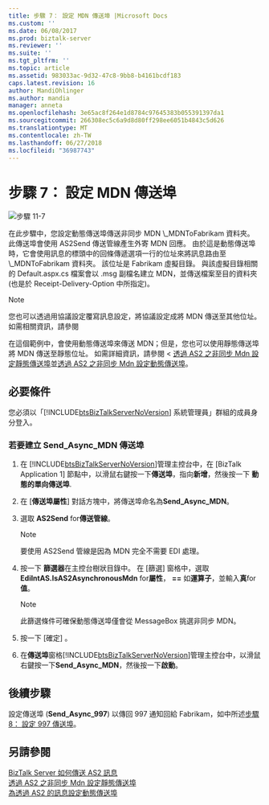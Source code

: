 ```yaml
---
title: 步驟 7： 設定 MDN 傳送埠 |Microsoft Docs
ms.custom: ''
ms.date: 06/08/2017
ms.prod: biztalk-server
ms.reviewer: ''
ms.suite: ''
ms.tgt_pltfrm: ''
ms.topic: article
ms.assetid: 983033ac-9d32-47c8-9bb8-b4161bcdf183
caps.latest.revision: 16
author: MandiOhlinger
ms.author: mandia
manager: anneta
ms.openlocfilehash: 3e65ac8f264e1d8784c97645383b055391397da1
ms.sourcegitcommit: 266308ec5c6a9d8d80ff298ee6051b4843c5d626
ms.translationtype: MT
ms.contentlocale: zh-TW
ms.lasthandoff: 06/27/2018
ms.locfileid: "36987743"
---
```

# <a name="step-7-configure-the-mdn-send-port"></a>步驟 7： 設定 MDN 傳送埠
![步驟 11-7](../core/media/tut-step7-of-11.gif "Tut_Step7_of_11")  
  
 在此步驟中，您設定動態傳送埠傳送非同步 MDN \\_MDNToFabrikam 資料夾。 此傳送埠會使用 AS2Send 傳送管線產生外寄 MDN 回應。 由於這是動態傳送埠時，它會使用訊息的標頭中的回條傳遞選項一行的位址來將訊息路由至\\_MDNToFabrikam 資料夾。 該位址是 Fabrikam 虛擬目錄。 與該虛擬目錄相關的 Default.aspx.cs 檔案會以 .msg 副檔名建立 MDN，並傳送檔案至目的資料夾 (也是於 Receipt-Delivery-Option 中所指定)。  
  
> [!NOTE]
>  您也可以透過用協議設定覆寫訊息設定，將協議設定成將 MDN 傳送至其他位址。 如需相關資訊，請參閱  
  
 在這個範例中，會使用動態傳送埠來傳送 MDN；但是，您也可以使用靜態傳送埠將 MDN 傳送至靜態位址。 如需詳細資訊，請參閱 <<c0> [ 透過 AS2 之非同步 Mdn 設定靜態傳送埠](../core/configuring-a-static-send-port-for-asynchronous-mdns-over-as2.md)並[透過 AS2 之非同步 Mdn 設定動態傳送埠](../core/configuring-a-dynamic-send-port-for-asynchronous-mdns-over-as2.md)。  
  
## <a name="prerequisites"></a>必要條件  
 您必須以「[!INCLUDE[btsBizTalkServerNoVersion](../includes/btsbiztalkservernoversion-md.md)] 系統管理員」群組的成員身分登入。  
  
### <a name="to-create-the-sendasyncmdn-send-port"></a>若要建立 Send_Async_MDN 傳送埠  
  
1. 在 [!INCLUDE[btsBizTalkServerNoVersion](../includes/btsbiztalkservernoversion-md.md)]管理主控台中，在 [BizTalk Application 1] 節點中，以滑鼠右鍵按一下**傳送埠**，指向**新增**，然後按一下 **動態的單向傳送埠**.  
  
2. 在 [**傳送埠屬性**] 對話方塊中，將傳送埠命名為**Send_Async_MDN**。  
  
3. 選取  **AS2Send** for**傳送管線**。  
  
   > [!NOTE]
   >  要使用 AS2Send 管線是因為 MDN 完全不需要 EDI 處理。  
  
4. 按一下 **篩選器**在主控台樹狀目錄中。 在 [篩選] 窗格中，選取**EdiIntAS.IsAS2AsynchronousMdn** for**屬性**， **==** 如**運算子**，並輸入**真**for**值**。  
  
   > [!NOTE]
   >  此篩選條件可確保動態傳送埠僅會從 MessageBox 挑選非同步 MDN。  
  
5. 按一下 [確定] 。  
  
6. 在**傳送埠**窗格[!INCLUDE[btsBizTalkServerNoVersion](../includes/btsbiztalkservernoversion-md.md)]管理主控台中，以滑鼠右鍵按一下**Send_Async_MDN**，然後按一下**啟動**。  
  
## <a name="next-steps"></a>後續步驟  
 設定傳送埠 (**Send_Async_997**) 以傳回 997 通知回給 Fabrikam，如中所述[步驟 8： 設定 997 傳送埠](../core/step-8-configure-the-997-send-port.md)。  
  
## <a name="see-also"></a>另請參閱  
 [BizTalk Server 如何傳送 AS2 訊息](../core/how-biztalk-server-sends-as2-messages.md)   
 [透過 AS2 之非同步 Mdn 設定靜態傳送埠](../core/configuring-a-static-send-port-for-asynchronous-mdns-over-as2.md)   
 [為透過 AS2 的訊息設定動態傳送埠](../core/configuring-a-dynamic-send-port-for-messages-over-as2.md)